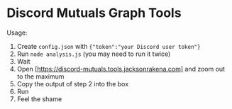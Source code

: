 # Discord Mutuals Graph Tools

Usage:
1) Create `config.json` with `{"token":"your Discord user token"}`
2) Run `node analysis.js` (you may need to run it twice)
3) Wait
4) Open [https://discord-mutuals.tools.jacksonrakena.com] and zoom out to the maximum
5) Copy the output of step 2 into the box
6) Run
7) Feel the shame
